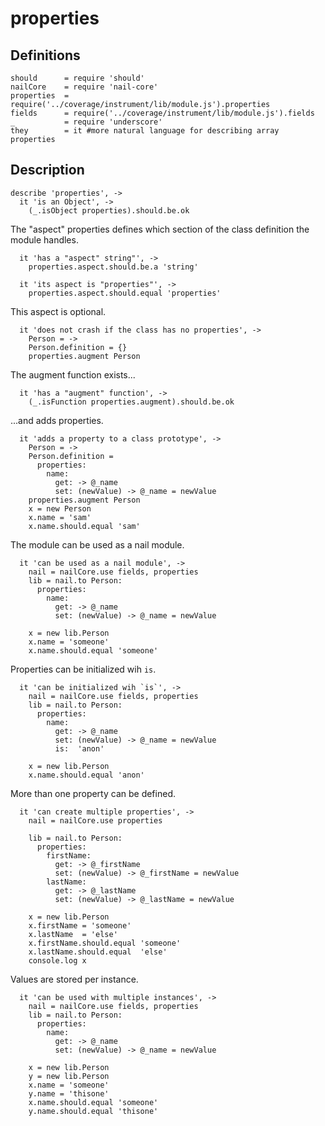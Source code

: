 [coffee]: http://asmblah.github.com/coffee/
[glob]: https://npmjs.org/package/glob
[grunt-contrib-coffee]: https://github.com/gruntjs/grunt-contrib-coffee
[grunt-istanbul-coverage]: https://github.com/daniellmb/grunt-istanbul-coverage
[grunt-istanbul]: https://github.com/taichi/grunt-istanbul
[grunt-simple-mocha]: https://github.com/yaymukund/grunt-simple-mocha
[grunt]: http://gruntjs.com/
[mocha]: https://npmjs.org/package/mocha
[nail-core]: https://github.com/noptic/nail-core
[should]: https://github.com/visionmedia/should.js
[underscore]: http://underscorejs.org

[About]: About.coffee.md
[accessor]: accessor.coffee.md
[fields]: fields.coffee.md
[init]: init.coffee.md
[injector]: injector.coffee.md
[methods]: methods.coffee.md
[parent]: parent.coffee.md
[properties]: properties.coffee.md

[nail]: https://github.com/noptic/nail
[npm]: https://github.com/noptic/nail

properties
==========
Definitions
-----------

    should      = require 'should'
    nailCore    = require 'nail-core'
    properties  = require('../coverage/instrument/lib/module.js').properties
    fields      = require('../coverage/instrument/lib/module.js').fields
    _           = require 'underscore'
    they        = it #more natural language for describing array properties

Description
-----------

    describe 'properties', ->
      it 'is an Object', ->
        (_.isObject properties).should.be.ok

The "aspect" properties defines which section of the class definition the module handles.

      it 'has a "aspect" string"', ->
        properties.aspect.should.be.a 'string'

      it 'its aspect is "properties"', ->
        properties.aspect.should.equal 'properties'

This aspect is optional.

      it 'does not crash if the class has no properties', ->
        Person = ->
        Person.definition = {}
        properties.augment Person

The augment function exists...

      it 'has a "augment" function', ->
        (_.isFunction properties.augment).should.be.ok

...and adds properties.

      it 'adds a property to a class prototype', ->
        Person = ->
        Person.definition =
          properties:
            name:
              get: -> @_name
              set: (newValue) -> @_name = newValue
        properties.augment Person
        x = new Person
        x.name = 'sam'
        x.name.should.equal 'sam'

The module can be used as a nail module.

      it 'can be used as a nail module', ->
        nail = nailCore.use fields, properties
        lib = nail.to Person:
          properties:
            name:
              get: -> @_name
              set: (newValue) -> @_name = newValue

        x = new lib.Person
        x.name = 'someone'
        x.name.should.equal 'someone'

Properties can be initialized wih `is`.

      it 'can be initialized wih `is`', ->
        nail = nailCore.use fields, properties
        lib = nail.to Person:
          properties:
            name:
              get: -> @_name
              set: (newValue) -> @_name = newValue
              is:  'anon'

        x = new lib.Person
        x.name.should.equal 'anon'

More than one property can be defined.

      it 'can create multiple properties', ->
        nail = nailCore.use properties

        lib = nail.to Person:
          properties:
            firstName:
              get: -> @_firstName
              set: (newValue) -> @_firstName = newValue
            lastName:
              get: -> @_lastName
              set: (newValue) -> @_lastName = newValue

        x = new lib.Person
        x.firstName = 'someone'
        x.lastName  = 'else'
        x.firstName.should.equal 'someone'
        x.lastName.should.equal  'else'
        console.log x

Values are stored per instance.

      it 'can be used with multiple instances', ->
        nail = nailCore.use fields, properties
        lib = nail.to Person:
          properties:
            name:
              get: -> @_name
              set: (newValue) -> @_name = newValue

        x = new lib.Person
        y = new lib.Person
        x.name = 'someone'
        y.name = 'thisone'
        x.name.should.equal 'someone'
        y.name.should.equal 'thisone'
